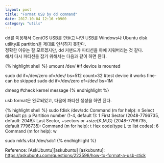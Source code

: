 ```yaml
---
layout: post
title: "Format USB by dd command"
date: 2017-10-04 12:16 +0900
category: "utils"
---
```

<p>
dd를 이용해서 CentOS USB를 만들고 나면 USB를 Windows나 Ubuntu disk utility로 partition을 제대로 인식하지 못한다.<br />
정확한 이유는 잘 모르겠지만, dd 커맨드가 파티션을 아예 지워버리는 것 같다.<br />
해서 다시 파티션을 잡기 위해서는 다음과 같이 하면 된다.<br />
</p>

<p>
{% highlight shell %}
umount /dev/<partition-name> #if device is mounted

sudo dd if=/dev/zero of=/dev/<device-name> bs=512 count=32 #test device it works fine-can be skipped
sudo dd if=/dev/zero of=/dev/<device-name> bs=1M

dmesg #check kernel message
{% endhighlight %}
</p>
<p>
usb format은 완료되었고, 다음에 파티션 생성을 하면 된다.
</p>
<p>
{% highlight shell %}
sudo fdisk /dev/sdc
Command (m for help): n
Select (default p): p
Partition number (1-4, default 1): 1
First Sector (2048-7796735, default: 2048): <push enter>
Last Sector, +sectors or +size{K,M,G} (2048-7796735, default 7796735): <push enter>
Command (m for help): t
Hex code(type L to list codes): 6
Command (m for help): w

sudo mkfs.vfat /dev/sdc1
{% endhighlight %}
</p>

Reference: [AskUbuntu][askubuntu]
[askubuntu]:	https://askubuntu.com/questions/223598/how-to-format-a-usb-stick

